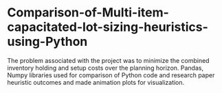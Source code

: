 # Comparison-of-Multi-item-capacitated-lot-sizing-heuristics-using-Python
The problem associated with the project was to minimize the combined inventory holding and setup costs over the planning horizon. Pandas, Numpy libraries used for comparison of Python code and research paper heuristic outcomes and made animation plots for visualization.
